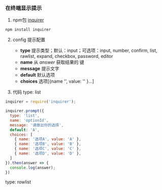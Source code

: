 ### 在终端显示提示

1. npm包 [inquirer](https://www.npmjs.com/package/inquirer "npm inquirer")
```language
npm install inquirer
```

2. config 提示配置
    - **type** 提示类型；默认：input；可选项：input, number, confirm, list, rawlist, expand, checkbox, password, editor
    - **name** 从 *answer* 获取结果的 键
    - **message** 提示文字
    - **default** 默认选项
    - **choices** 选项[{name '', value: '' }...]

3. 代码
type: list
```javascript
inquirer = require('inquirer');

inquirer.prompt({
  type: 'list',
  name: 'optionId',
  message: '请做出你的选择',
  default: 'A',
  choices: [
    { name: '选项A', value: 'A' },
    { name: '选项B', value: 'B' },
    { name: '选项C', value: 'C' },
    { name: '选项D', value: 'D' },
  ]
}).then(answer => {
  console.log(answer);
})
```

type: rowlist